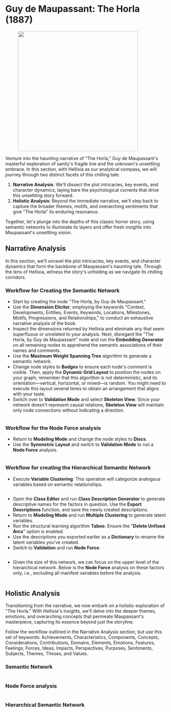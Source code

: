 # Guy de Maupassant: The Horla (1887)

<figure><img src="https://res.cloudinary.com/dvr3obmlj/image/upload/v1692979494/TheHorla_iwuwtk.png" alt="" width="375"><figcaption></figcaption></figure>

Venture into the haunting narrative of "The Horla," Guy de Maupassant's masterful exploration of sanity's fragile line and the unknown's unsettling embrace. In this section, with Hellixia as our analytical compass, we will journey through two distinct facets of this chilling tale:

1. **Narrative Analysis**: We'll dissect the plot intricacies, key events, and character dynamics, laying bare the psychological currents that drive this unsettling story forward.
2. **Holistic Analysis**: Beyond the immediate narrative, we'll step back to capture the broader themes, motifs, and overarching sentiments that give "The Horla" its enduring resonance.

Together, let's plunge into the depths of this classic horror story, using semantic networks to illuminate its layers and offer fresh insights into Maupassant's unsettling vision.

## **Narrative Analysis**

In this section, we'll unravel the plot intricacies, key events, and character dynamics that form the backbone of Maupassant's haunting tale. Through the lens of Hellixia, witness the story's unfolding as we navigate its chilling corridors.

### Workflow for Creating the Semantic Network

* Start by creating the node "The Horla, by Guy de Maupassant." &#x20;
* Use the **Dimension Elicitor**, employing the keywords "Context, Developments, Entities, Events, Keywords, Locations, Milestones, Motifs, Progressions, and Relationships," to conduct an exhaustive narrative analysis of the book.&#x20;
* Inspect the dimensions returned by Hellixia and eliminate any that seem superfluous or unrelated to your analysis. Next, disregard the "The Horla, by Guy de Maupassant" node and run the **Embedding Generator** on all remaining nodes to apprehend the semantic associations of their names and comments.
* Use the **Maximum Weight Spanning Tree** algorithm to generate a semantic network.&#x20;
* Change node styles to **Badges** to ensure each node's comment is visible. Then, apply the **Dynamic Grid Layout** to position the nodes on your graph; remember that this algorithm is not deterministic, and its orientation—vertical, horizontal, or mixed—is random. You might need to execute this layout several times to obtain an arrangement that aligns with your taste.
* Switch over to **Validation Mode** and select **Skeleton View**. Since your network doesn't represent causal relations, **Skeleton View** will maintain only node connections without indicating a direction.

<div data-full-width="true">

<figure><img src="https://res.cloudinary.com/dvr3obmlj/image/upload/v1692978273/The-Horla-Narrative-SN_bucbvu.svg" alt=""><figcaption></figcaption></figure>

</div>

### Workflow for the Node Force analysis

* Return to **Modeling Mode** and change the node styles to **Discs**.&#x20;
* Use the **Symmetric Layout** and switch to **Validation Mode** to run a **Node Force** analysis.

<figure><img src="https://res.cloudinary.com/dvr3obmlj/image/upload/v1692978272/The-Horla-Narrative-NF_uzepl3.svg" alt=""><figcaption></figcaption></figure>

### Workflow for creating the Hierarchical Semantic Network

* Execute **Variable Clustering**: This operation will categorize analogous variables based on semantic relationships.

<figure><img src="https://res.cloudinary.com/dvr3obmlj/image/upload/v1692978270/The-Horla-Narrative-VC_xgrsfz.svg" alt=""><figcaption></figcaption></figure>

* Open the **Class Editor** and run **Class Description Generator** to generate descriptive names for the factors in question. Use the **Export Descriptions** function, and save the newly created descriptions.
* Return to **Modeling Mode** and run **Multiple Clustering** to generate latent variables.&#x20;
* Run the structural learning algorithm **Taboo**. Ensure the "**Delete Unfixed Arcs**" option is enabled.
* Use the descriptions you exported earlier as a **Dictionary** to rename the latent variables you've created.
* Switch to **Validation** and run **Node Force**.

<figure><img src="https://res.cloudinary.com/dvr3obmlj/image/upload/v1692978270/The-Horla-Narrative-HNF_okj0f0.svg" alt=""><figcaption></figcaption></figure>

* Given the size of this network, we can focus on the upper level of the hierarchical network. Below is the **Node Force** analysis on these factors only, i.e., excluding all manifest variables before the analysis.&#x20;

<figure><img src="https://res.cloudinary.com/dvr3obmlj/image/upload/v1692978270/The-Horla-Narrative-H1NF_au0508.svg" alt=""><figcaption></figcaption></figure>

## Holistic Analysis

Transitioning from the narrative, we now embark on a holistic exploration of "The Horla." With Hellixia's insights, we'll delve into the deeper themes, emotions, and overarching concepts that permeate Maupassant's masterpiece, capturing its essence beyond just the storyline.

Follow the workflow outlined in the Narrative Analysis section, but use this set of keywords: Achievements, Characteristics, Components, Concepts, Considerations, Contributions, Domains, Elements, Emotions, Features, Feelings, Forces, Ideas, Impacts, Perspectives, Purposes, Sentiments, Subjects, Themes, Theses, and Values.

### Semantic Network

<figure><img src="https://res.cloudinary.com/dvr3obmlj/image/upload/v1692978272/The-Horla-Holistic-SN_ecuqmd.svg" alt=""><figcaption></figcaption></figure>

### Node Force analysis

<figure><img src="https://res.cloudinary.com/dvr3obmlj/image/upload/v1692978270/The-Horla-Holistic-NF_l0yywz.svg" alt=""><figcaption></figcaption></figure>

### Hierarchical Semantic Network

<figure><img src="https://res.cloudinary.com/dvr3obmlj/image/upload/v1692978269/The-Horla-Holistic-VC_dsvf2s.svg" alt=""><figcaption></figcaption></figure>

<figure><img src="https://res.cloudinary.com/dvr3obmlj/image/upload/v1692978272/The-Horla-Holistic-HNF_grgo4c.svg" alt=""><figcaption></figcaption></figure>

<figure><img src="https://res.cloudinary.com/dvr3obmlj/image/upload/v1692978270/The-Horla-Holistic-H1NF_q5jguw.svg" alt=""><figcaption></figcaption></figure>
